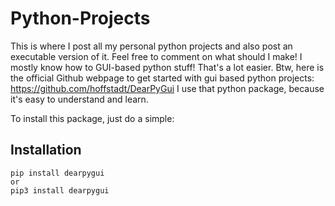 # Python-Projects

This is where I post all my personal python projects and also post an executable version of it. Feel free to comment on what should I make!
I mostly know how to GUI-based python stuff! That's a lot easier. Btw, here is the official Github webpage to get started with gui based python projects: https://github.com/hoffstadt/DearPyGui
I use that python package, because it's easy to understand and learn.

To install this package, just do a simple:
## Installation
```
pip install dearpygui
or
pip3 install dearpygui
```
